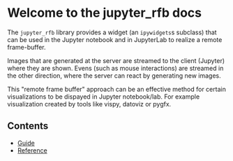 # Welcome to the jupyter_rfb docs


The `jupyter_rfb` library provides a widget (an `ipywidgets`s subclass)
that can be used in the Jupyter notebook and in JupyterLab to realize
a remote frame-buffer.

Images that are generated at the server are streamed to the client
(Jupyter) where they are shown. Evens (such as mouse interactions) are
streamed in the other direction, where the server can react by
generating new images.

This "remote frame buffer" approach can be an effective method for
certain visualizations to be dispayed in Jupyter notebook/lab. For
example visualization created by tools like vispy, datoviz or pygfx.

## Contents

* [Guide](guide/)
* [Reference](ref/)

